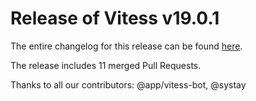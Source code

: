 # Release of Vitess v19.0.1
The entire changelog for this release can be found [here](https://github.com/vitessio/vitess/blob/main/changelog/19.0/19.0.1/changelog.md).

The release includes 11 merged Pull Requests.

Thanks to all our contributors: @app/vitess-bot, @systay

